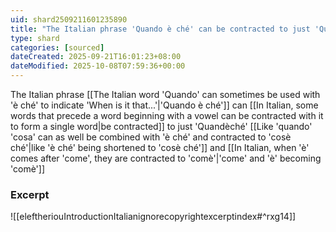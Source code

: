 ```yaml
---
uid: shard2509211601235890
title: "The Italian phrase 'Quando è ché' can be contracted to just 'Quandèché'"
type: shard
categories: [sourced]
dateCreated: 2025-09-21T16:01:23+08:00
dateModified: 2025-10-08T07:59:36+00:00
---
```

The Italian phrase [[The Italian word 'Quando' can sometimes be used with 'è ché' to indicate 'When is it that...'|'Quando è ché']] can [[In Italian, some words that precede a word beginning with a vowel can be contracted with it to form a single word|be contracted]] to just 'Quandèché' [[Like 'quando' 'cosa' can as well be combined with 'è ché' and contracted to 'cosè ché'|like 'è ché' being shortened to 'cosè ché']] and [[In Italian, when 'è' comes after 'come', they are contracted to 'comè'|'come' and 'è' becoming 'comè']]

### Excerpt
![[eleftheriouIntroductionItalianignorecopyrightexcerptindex#^rxg14]]